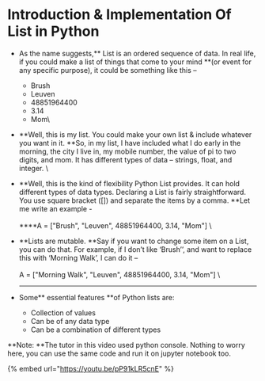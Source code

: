 # Introduction & Implementation Of List in Python

* As the name suggests,** List is an ordered sequence of data. In real life, if you could make a list of things that come to your mind **(or event for any specific purpose), it could be something like this –  
  * Brush
  * Leuven
  * 48851964400
  * 3.14
  * Mom\

* **Well, this is my list. You could make your own list & include whatever you want in it. **So, in my list, I have included what I do early in the morning, the city I live in, my mobile number, the value of pi to two digits, and mom. It has different types of data – strings, float, and integer. \

* **Well, this is the kind of flexibility Python List provides. It can hold different types of data types. Declaring a List is fairly straightforward. You use square bracket (\[]) and separate the items by a comma. **Let me write an example - \
  \
  ****A = \["Brush", "Leuven", 48851964400, 3.14, "Mom"] \

* **Lists are mutable. **Say if you want to change some item on a List, you can do that. For example, if I don’t like  ‘Brush’’, and want to replace this with ‘Morning Walk’, I can do it –\
  \
  A = \["Morning Walk", "Leuven", 48851964400, 3.14, "Mom"] \
  ****
* Some** essential features **of Python lists are:
  * Collection of values
  * Can be of any data type
  * Can be a combination of different types

**Note: **The tutor in this video used python console. Nothing to worry here, you can use the same code and run it on jupyter notebook too.

{% embed url="https://youtu.be/pP91kLR5cnE" %}
